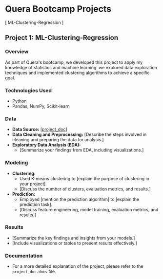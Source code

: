 # Quera Bootcamp Projects

 [ ML-Clustering-Regression ]


## Project 1: ML-Clustering-Regression


### Overview
As part of Quera's bootcamp, we developed this project to apply my knowledge of statistics and machine learning. we explored data exploration techniques and implemented clustering algorithms to achieve a specific goal. 

### Technologies Used
* Python
*  Pandas, NumPy, Scikit-learn

### Data
* **Data Source:** [<a href="project_doc.docx">project_doc</a>]
* **Data Cleaning and Preprocessing:** [Describe the steps involved in cleaning and preparing the data for analysis.]
* **Exploratory Data Analysis (EDA):**
  * [Summarize your findings from EDA, including visualizations.]

### Modeling
* **Clustering:**
  * Used K-means clustering to [explain the purpose of clustering in your project].
  * [Discuss the number of clusters, evaluation metrics, and results.]
* **Prediction:**
  * Employed [mention the prediction algorithm] to [explain the prediction task].
  * [Discuss feature engineering, model training, evaluation metrics, and results.]

### Results
* [Summarize the key findings and insights from your models.]
* [Include visualizations or tables to present results effectively.]

### Documentation
* For a more detailed explanation of the project, please refer to the `project_doc.docs` file.


